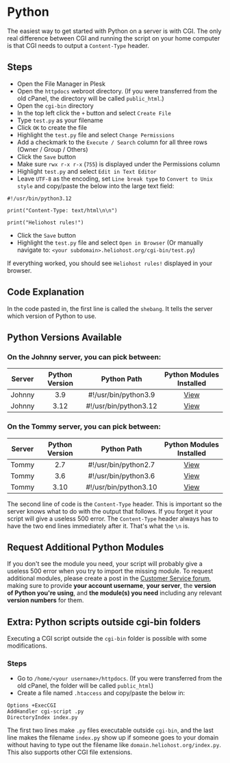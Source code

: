 # Python

The easiest way to get started with Python on a server is with CGI. The only real difference between CGI and running the script on your home computer is that CGI needs to output a `Content-Type` header.

## Steps

* Open the File Manager in Plesk
* Open the `httpdocs` webroot directory. (If you were transferred from the old cPanel, the directory will be called `public_html`.)
* Open the `cgi-bin` directory
* In the top left click the `+` button and select `Create File`
* Type `test.py` as your filename
* Click `OK` to create the file
* Highlight the `test.py` file and select `Change Permissions`
* Add a checkmark to the `Execute / Search` column for all three rows (Owner / Group / Others)
* Click the `Save` button
* Make sure `rwx r-x r-x` (`755`) is displayed under the Permissions column
* Highlight `test.py` and select `Edit in Text Editor`
* Leave `UTF-8` as the encoding, set `Line break type` to `Convert to Unix style` and copy/paste the below into the large text field:
```
#!/usr/bin/python3.12

print("Content-Type: text/html\n\n")

print("Heliohost rules!")
```
* Click the `Save` button
* Highlight the `test.py` file and select `Open in Browser` (Or manually navigate to: `<your subdomain>.heliohost.org/cgi-bin/test.py`)

If everything worked, you should see `Heliohost rules!` displayed in your browser. 

## Code Explanation

In the code pasted in, the first line is called the `shebang`. It tells the server which version of Python to use. 

## Python Versions Available

### On the Johnny server, you can pick between:

| Server  | Python Version | Python Path           | Python Modules Installed                                 |
| :-----: | :------------: | :-------------------: | :------------------------------------------------------: |
| Johnny  | 3.9            | #!/usr/bin/python3.9  | [View](https://krydos2.heliohost.org/pyinfo/info3.9.py)  |
| Johnny  | 3.12           | #!/usr/bin/python3.12 | [View](https://krydos2.heliohost.org/pyinfo/info3.12.py) |

### On the Tommy server, you can pick between:

| Server | Python Version | Python Path           | Python Modules Installed                                |
| :----: | :------------: | :-------------------: | :-----------------------------------------------------: |
| Tommy  | 2.7            | #!/usr/bin/python2.7  | [View](https://krydos.heliohost.org/pyinfo/info2.7.py)  |
| Tommy  | 3.6            | #!/usr/bin/python3.6  | [View](https://krydos.heliohost.org/pyinfo/info3.6.py)  |
| Tommy  | 3.10           | #!/usr/bin/python3.10 | [View](https://krydos.heliohost.org/pyinfo/info3.10.py) |

The second line of code is the `Content-Type` header. This is important so the server knows what to do with the output that follows. If you forget it your script will give a useless 500 error. The `Content-Type` header always has to have the two end lines immediately after it. That's what the `\n` is.

## Request Additional Python Modules

If you don't see the module you need, your script will probably give a useless 500 error when you try to import the missing module. To request additional modules, please create a post in the [Customer Service forum](https://helionet.org/index/forum/45-customer-service/?do=add), making sure to provide **your account username**, **your server**, the **version of Python you're using**, and **the module(s) you need** including any relevant **version numbers** for them.

## Extra: Python scripts outside cgi-bin folders

Executing a CGI script outside the `cgi-bin` folder is possible with some modifications.

### Steps

* Go to `/home/<your username>/httpdocs`. (If you were transferred from the old cPanel, the folder will be called `public_html`)
* Create a file named `.htaccess` and copy/paste the below in:
```
Options +ExecCGI
AddHandler cgi-script .py
DirectoryIndex index.py
```
The first two lines make `.py` files executable outside `cgi-bin`, and the last line makes the filename `index.py` show up if someone goes to your domain without having to type out the filename like `domain.heliohost.org/index.py`. This also supports other CGI file extensions.